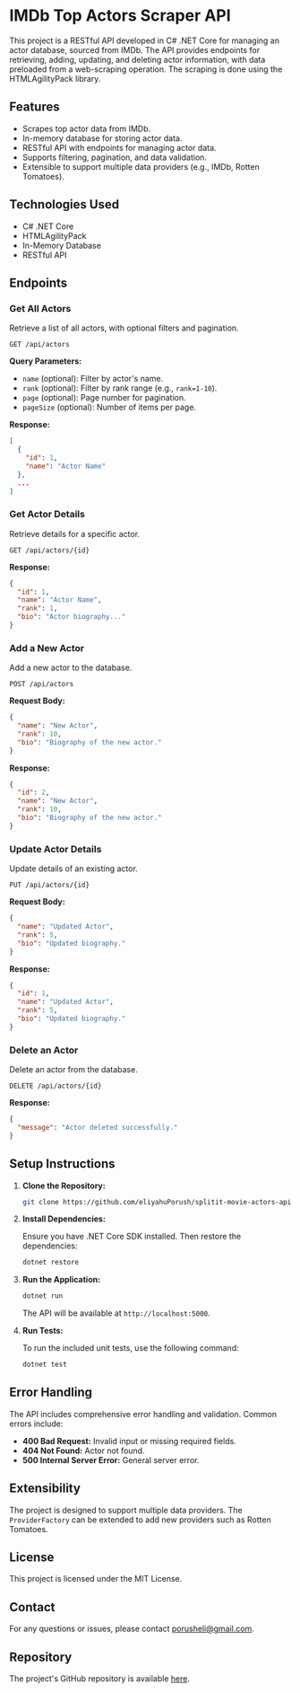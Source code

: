 

# IMDb Top Actors Scraper API

This project is a RESTful API developed in C# .NET Core for managing an actor database, sourced from IMDb. The API provides endpoints for retrieving, adding, updating, and deleting actor information, with data preloaded from a web-scraping operation. The scraping is done using the HTMLAgilityPack library.

## Features

- Scrapes top actor data from IMDb.
- In-memory database for storing actor data.
- RESTful API with endpoints for managing actor data.
- Supports filtering, pagination, and data validation.
- Extensible to support multiple data providers (e.g., IMDb, Rotten Tomatoes).

## Technologies Used

- C# .NET Core
- HTMLAgilityPack
- In-Memory Database
- RESTful API

## Endpoints

### Get All Actors

Retrieve a list of all actors, with optional filters and pagination.

```http
GET /api/actors
```

**Query Parameters:**

- `name` (optional): Filter by actor's name.
- `rank` (optional): Filter by rank range (e.g., `rank=1-10`).
- `page` (optional): Page number for pagination.
- `pageSize` (optional): Number of items per page.

**Response:**

```json
[
  {
    "id": 1,
    "name": "Actor Name"
  },
  ...
]
```

### Get Actor Details

Retrieve details for a specific actor.

```http
GET /api/actors/{id}
```

**Response:**

```json
{
  "id": 1,
  "name": "Actor Name",
  "rank": 1,
  "bio": "Actor biography..."
}
```

### Add a New Actor

Add a new actor to the database.

```http
POST /api/actors
```

**Request Body:**

```json
{
  "name": "New Actor",
  "rank": 10,
  "bio": "Biography of the new actor."
}
```

**Response:**

```json
{
  "id": 2,
  "name": "New Actor",
  "rank": 10,
  "bio": "Biography of the new actor."
}
```

### Update Actor Details

Update details of an existing actor.

```http
PUT /api/actors/{id}
```

**Request Body:**

```json
{
  "name": "Updated Actor",
  "rank": 5,
  "bio": "Updated biography."
}
```

**Response:**

```json
{
  "id": 1,
  "name": "Updated Actor",
  "rank": 5,
  "bio": "Updated biography."
}
```

### Delete an Actor

Delete an actor from the database.

```http
DELETE /api/actors/{id}
```

**Response:**

```json
{
  "message": "Actor deleted successfully."
}
```

## Setup Instructions

1. **Clone the Repository:**

   ```bash
   git clone https://github.com/eliyahuPorush/splitit-movie-actors-api.git
   ```

2. **Install Dependencies:**

   Ensure you have .NET Core SDK installed. Then restore the dependencies:

   ```bash
   dotnet restore
   ```

3. **Run the Application:**

   ```bash
   dotnet run
   ```

   The API will be available at `http://localhost:5000`.

4. **Run Tests:**

   To run the included unit tests, use the following command:

   ```bash
   dotnet test
   ```

## Error Handling

The API includes comprehensive error handling and validation. Common errors include:

- **400 Bad Request:** Invalid input or missing required fields.
- **404 Not Found:** Actor not found.
- **500 Internal Server Error:** General server error.

## Extensibility

The project is designed to support multiple data providers. The `ProviderFactory` can be extended to add new providers such as Rotten Tomatoes.

## License

This project is licensed under the MIT License.

## Contact

For any questions or issues, please contact [porusheli@gmail.com](mailto:porusheli@gmail.com).

## Repository

The project's GitHub repository is available [here](https://github.com/eliyahuPorush/splitit-movie-actors-api).

